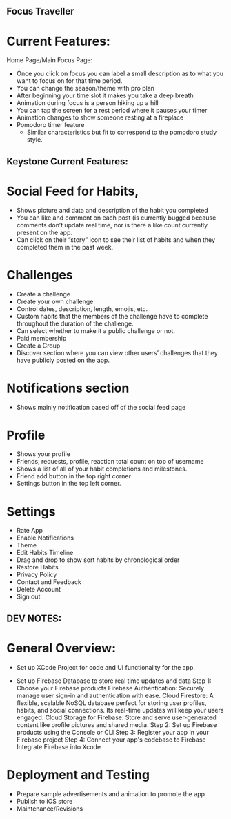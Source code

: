 ## Focus Traveller
# Current Features:

Home Page/Main Focus Page:
- Once you click on focus you can label a small description as to what you want to focus on for that time period.
- You can change the season/theme with pro plan
- After beginning your time slot it makes you take a deep breath
- Animation during focus is a person hiking up a hill
- You can tap the screen for a rest period where it pauses your timer 
- Animation changes to show someone resting at a fireplace
- Pomodoro timer feature
  - Similar characteristics but fit to correspond to the pomodoro study style.
 
## Keystone Current Features:
# Social Feed for Habits,
- Shows picture and data and description of the habit you completed
- You can like and comment on each post (is currently bugged because comments don’t update real time, nor is there a like count currently present on the app.
- Can click on their “story” icon to see their list of habits and when they completed them in the past week.

# Challenges
- Create a challenge
- Create your own challenge 
- Control dates, description, length, emojis, etc.
- Custom habits that the members of the challenge have to complete throughout the duration of the challenge.
- Can select whether to make it a public challenge or not. 
- Paid membership
- Create a Group
- Discover section where you can view other users’ challenges that they have publicly posted on the app.

# Notifications section
- Shows mainly notification based off of the social feed page

# Profile
- Shows your profile
- Friends, requests, profile, reaction total count on top of username
- Shows a list of all of your habit completions and milestones.
- Friend add button in the top right corner 
- Settings button in the top left corner.

# Settings
- Rate App
- Enable Notifications
- Theme
- Edit Habits Timeline
- Drag and drop to show sort habits by chronological order
- Restore Habits
- Privacy Policy
- Contact and Feedback
- Delete Account
- Sign out

## DEV NOTES:
# General Overview:
- Set up XCode Project for code and UI functionality for the app.

- Set up Firebase Database to store real time updates and data
  Step 1: Choose your Firebase products
    Firebase Authentication: Securely manage user sign-in and authentication with ease.
    Cloud Firestore: A flexible, scalable NoSQL database perfect for storing user profiles, habits, and social connections. Its real-time         updates will keep your users engaged. 
    Cloud Storage for Firebase: Store and serve user-generated content like profile pictures and shared media.
  Step 2: Set up Firebase products using the Console or CLI
  Step 3: Register your app in your Firebase project
  Step 4: Connect your app's codebase to Firebase
    Integrate Firebase into Xcode

# Deployment and Testing
- Prepare sample advertisements and animation to promote the app
- Publish to iOS store
- Maintenance/Revisions
